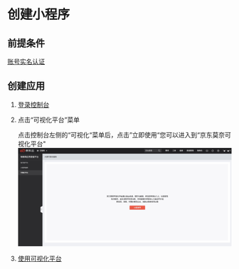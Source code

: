 # 创建小程序

## 前提条件
[账号实名认证](./Precondition.md)

## 创建应用

1. [登录控制台](./ControllPage.md)

2. 点击“可视化平台”菜单

   点击控制台左侧的“可视化“菜单后，点击”立即使用“您可以进入到“京东莫奈可视化平台"
   ![拖拽列表](../../../../image/IoT/IoT-Aep/view-home.jpeg)

3. [使用可视化平台](https://imonet.jdcloud.com/monet-doc/)
